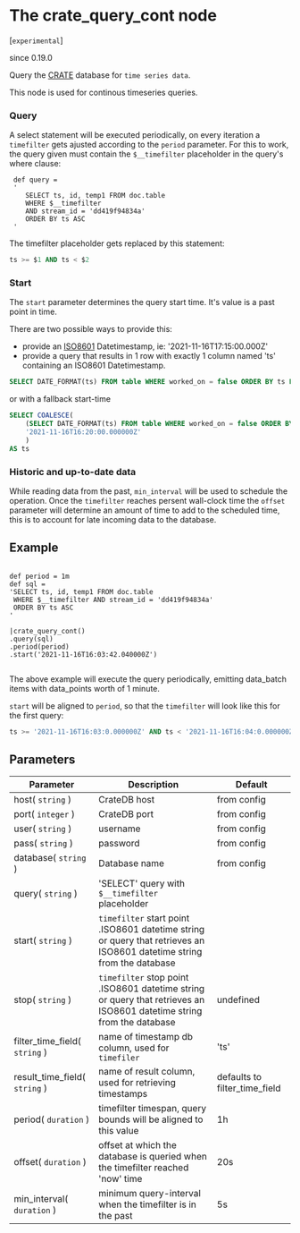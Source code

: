The crate_query_cont node
=====================

[`experimental`]

since 0.19.0

Query the [CRATE](https://crate.io) database for `time series data`. 

This node is used for continous timeseries queries.

### Query 

A select statement will be executed periodically, on every iteration a `timefilter` gets ajusted according to the `period` parameter.
For this to work, the query given must contain the `$__timefilter` placeholder in the query's where clause:

```dfs 
 def query = 
 '
    SELECT ts, id, temp1 FROM doc.table 
    WHERE $__timefilter 
    AND stream_id = 'dd419f94834a'
    ORDER BY ts ASC
 '
```
The timefilter placeholder gets replaced by this statement:
```sql
ts >= $1 AND ts < $2

```

### Start

The `start` parameter determines the query start time. It's value is a past point in time.

There are two possible ways to provide this:

* provide an [ISO8601](https://en.wikipedia.org/wiki/ISO_8601) Datetimestamp, ie: '2021-11-16T17:15:00.000Z'
* provide a query that results in 1 row with exactly 1 column named 'ts' containing an ISO8601 Datetimestamp.

```sql
SELECT DATE_FORMAT(ts) FROM table WHERE worked_on = false ORDER BY ts LIMIT 1

```

or with a fallback start-time

```sql
SELECT COALESCE(
    (SELECT DATE_FORMAT(ts) FROM table WHERE worked_on = false ORDER BY ts LIMIT 1),
    '2021-11-16T16:20:00.000000Z'
    )
AS ts

```

### Historic and up-to-date data

While reading data from the past, `min_interval` will be used to schedule the operation.
Once the `timefilter` reaches persent wall-clock time the `offset` parameter will determine an amount of time to add to
the scheduled time, this is to account for late incoming data to the database.



Example
-------
```dfs

def period = 1m
def sql = 
'SELECT ts, id, temp1 FROM doc.table 
 WHERE $__timefilter AND stream_id = 'dd419f94834a'
 ORDER BY ts ASC
'

|crate_query_cont()
.query(sql)
.period(period)  
.start('2021-11-16T16:03:42.040000Z')
 
```
 
The above example will execute the query periodically, emitting data_batch items with data_points worth of 1 minute. 

`start` will be aligned to `period`, so that the `timefilter` will look like this for the first query:
```sql
ts >= '2021-11-16T16:03:0.000000Z' AND ts < '2021-11-16T16:04:0.000000Z'

```



Parameters
----------

Parameter     | Description | Default 
--------------|-------------|---------
host( `string` )| CrateDB host | from config
port( `integer` )| CrateDB port | from config
user( `string` )| username| from config
pass( `string` )|password| from config
database( `string` )|Database name| from config
query( `string` )|'SELECT' query with `$__timefilter` placeholder |
start( `string` ) | `timefilter` start point .ISO8601 datetime string or query that retrieves an ISO8601 datetime string from the database |
stop( `string` ) | `timefilter` stop point .ISO8601 datetime string or query that retrieves an ISO8601 datetime string from the database | undefined
filter_time_field( `string` )|name of timestamp db column, used for `timefiler` |'ts' 
result_time_field( `string` )|name of result column, used for retrieving timestamps |defaults to filter_time_field
period( `duration` )|timefilter timespan, query bounds will be aligned to this value | 1h
offset( `duration` )|offset at which the database is queried when the timefilter reached 'now' time | 20s
min_interval( `duration` ) | minimum query-interval when the timefilter is in the past | 5s 
